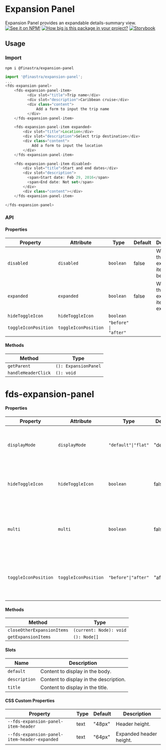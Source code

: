 # Expansion Panel
Expansion Panel provides an expandable details-summary view.
[![See it on NPM!](https://img.shields.io/npm/v/@finastra/expansion-panel?style=for-the-badge)](https://www.npmjs.com/package/@finastra/expansion-panel)
[![How big is this package in your project?](https://img.shields.io/bundlephobia/minzip/@finastra/expansion-panel?style=for-the-badge)](https://bundlephobia.com/result?p=@finastra/expansion-panel')
[![Storybook](https://shields.io/badge/-Play%20with%20this%20web%20component-2a0481?logo=storybook&style=for-the-badge)](https://finastra.github.io/finastra-design-system/?path=/story/data-display-expansionpanel--default)

## Usage

### Import

```
npm i @finastra/expansion-panel
```

```ts
import '@finastra/expansion-panel';
...
<fds-expansion-panel>
    <fds-expansion-panel-item>
          <div slot="title">Trip name</div>
          <div slot="description">Caribbean cruise</div>
          <div class="content">
              Add a form to input the trip name
          </div>
    </fds-expansion-panel-item>

    <fds-expansion-panel-item expanded>
        <div slot="title">Location</div>
        <div slot="description">Select trip destination</div>
        <div class="content">
            Add a form to input the location
        </div>
    </fds-expansion-panel-item>

    <fds-expansion-panel-item disabled>
        <div slot="title">Start and end dates</div>
        <div slot="description">
          <span>Start date: Feb 29, 2016</span>
          <span>End date: Not set</span>
        </div>
        <div class="content"></div>
    </fds-expansion-panel-item>

</fds-expansion-panel>
```


### API
<!-- DOC -->
#### Properties

| Property             | Attribute            | Type                  | Default | Description                                   |
|----------------------|----------------------|-----------------------|---------|-----------------------------------------------|
| `disabled`           | `disabled`           | `boolean`             | false   | Whether the expansion item should be disabled |
| `expanded`           | `expanded`           | `boolean`             | false   | Whether the expansion item is expaned         |
| `hideToggleIcon`     | `hideToggleIcon`     | `boolean`             |         |                                               |
| `toggleIconPosition` | `toggleIconPosition` | `"before" \| "after"` |         |                                               |

#### Methods

| Method              | Type                 |
|---------------------|----------------------|
| `getParent`         | `(): ExpansionPanel` |
| `handleHeaderClick` | `(): void`           |


# fds-expansion-panel

#### Properties

| Property             | Attribute            | Type                | Default   | Description                                      |
|----------------------|----------------------|---------------------|-----------|--------------------------------------------------|
| `displayMode`        | `displayMode`        | `"default"\|"flat"` | "default" | The display mode used for all expansion panel items. |
| `hideToggleIcon`     | `hideToggleIcon`     | `boolean`           | false     | Whether the expansion indicator should be hidden. |
| `multi`              | `multi`              | `boolean`           | false     | Whether the expansion should allow multiple expanded items |
| `toggleIconPosition` | `toggleIconPosition` | `"before"\|"after"` | "after"   | The position of toggle indicator for all expansion items |

#### Methods

| Method                     | Type                    |
|----------------------------|-------------------------|
| `closeOtherExpansionItems` | `(current: Node): void` |
| `getExpansionItems`        | `(): Node[]`            |

#### Slots

| Name          | Description                            |
|---------------|----------------------------------------|
| `default`     | Content to display in the body.        |
| `description` | Content to display in the description. |
| `title`       | Content to display in the title.       |

#### CSS Custom Properties

| Property                                     | Type | Default | Description             |
|----------------------------------------------|------|---------|-------------------------|
| `--fds-expansion-panel-item-header`          | text | "48px"  | Header height.          |
| `--fds-expansion-panel-item-header-expanded` | text | "64px"  | Expanded header height. |
<!-- /DOC -->